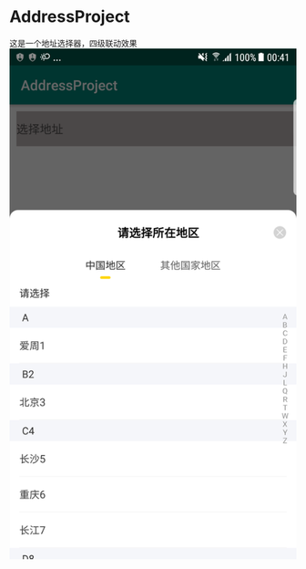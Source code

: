 # AddressProject
这是一个地址选择器，四级联动效果
![image](https://github.com/liser1426/AddressPicker/blob/master/Screenshot_20210205_004124.png)

